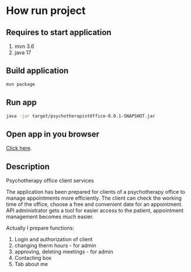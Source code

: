 # How run project

## Requires to start application
1. mvn 3.6
2. java 17

## Build application
```sh
mvn package
```

## Run app
```sh
java -jar target/psychotherapistOffice-0.0.1-SNAPSHOT.jar
```

## Open app in you browser
[Click here](http://localhost:8080/).

## Description
Psychotherapy office client services

The application has been prepared for clients of a psychotherapy office 
to manage appointments more efficiently. 
The client can check the working time of the office, 
choose a free and convenient date for an appointment.
API administrator gets a tool for easier access to the patient, 
appointment management becomes much easier.

Actually I prepare functions:
1. Login and authorization of client
2. changing therm hours - for admin
3. approving, deleting meetings - for admin
4. Contacting box
5. Tab about me